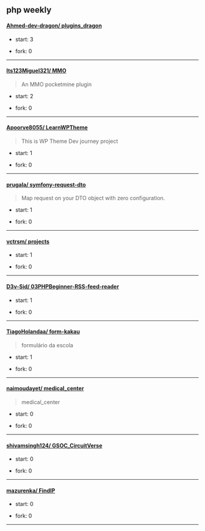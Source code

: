 ## php weekly

#### [Ahmed-dev-dragon/ plugins_dragon](https://github.com/Ahmed-dev-dragon/plugins_dragon)
>  
+ start: 3
+ fork: 0
---
#### [Its123Miguel321/ MMO](https://github.com/Its123Miguel321/MMO)
>  An MMO pocketmine plugin
+ start: 2
+ fork: 0
---
#### [Apoorve8055/ LearnWPTheme](https://github.com/Apoorve8055/LearnWPTheme)
>  This is WP Theme Dev journey project
+ start: 1
+ fork: 0
---
#### [prugala/ symfony-request-dto](https://github.com/prugala/symfony-request-dto)
>  Map request on your DTO object with zero configuration.
+ start: 1
+ fork: 0
---
#### [vctrsm/ projects](https://github.com/vctrsm/projects)
>  
+ start: 1
+ fork: 0
---
#### [D3v-Sid/ 03PHPBeginner-RSS-feed-reader](https://github.com/D3v-Sid/03PHPBeginner-RSS-feed-reader)
>  
+ start: 1
+ fork: 0
---
#### [TiagoHolandaa/ form-kakau](https://github.com/TiagoHolandaa/form-kakau)
>  formulário da escola
+ start: 1
+ fork: 0
---
#### [naimoudayet/ medical_center](https://github.com/naimoudayet/medical_center)
>  medical_center
+ start: 0
+ fork: 0
---
#### [shivamsingh124/ GSOC_CircuitVerse](https://github.com/shivamsingh124/GSOC_CircuitVerse)
>  
+ start: 0
+ fork: 0
---
#### [mazurenka/ FindIP](https://github.com/mazurenka/FindIP)
>  
+ start: 0
+ fork: 0
---